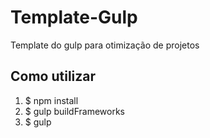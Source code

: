 # Template-Gulp
Template do gulp para otimização de projetos

## Como utilizar
1. $ npm install
2. $ gulp buildFrameworks
3. $ gulp
